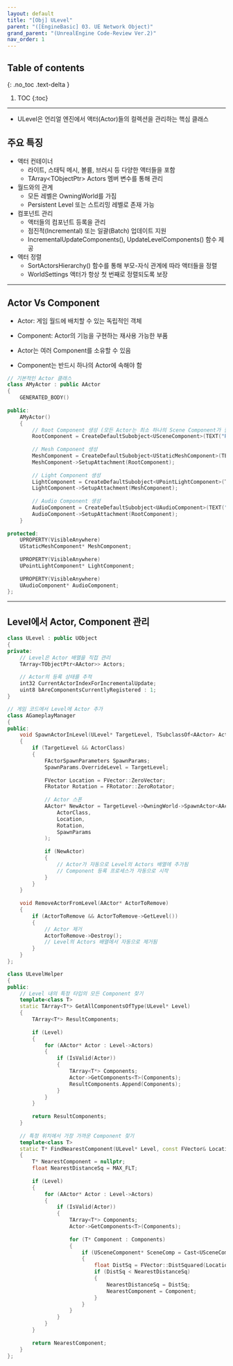 ```yaml
---
layout: default
title: "[Obj] ULevel"
parent: "([EngineBasic] 03. UE Network Object)"
grand_parent: "(UnrealEngine Code-Review Ver.2)"
nav_order: 1
---
```


## Table of contents
{: .no_toc .text-delta }

1. TOC
{:toc}

---

* ULevel은 언리얼 엔진에서 액터(Actor)들의 컬렉션을 관리하는 핵심 클래스

## 주요 특징

* 액터 컨테이너
    * 라이트, 스태틱 메시, 볼륨, 브러시 등 다양한 액터들을 포함
    * TArray<TObjectPtr<AActor>> Actors 멤버 변수를 통해 관리
* 월드와의 관계
    * 모든 레벨은 OwningWorld를 가짐
    * Persistent Level 또는 스트리밍 레벨로 존재 가능
* 컴포넌트 관리
    * 액터들의 컴포넌트 등록을 관리
    * 점진적(Incremental) 또는 일괄(Batch) 업데이트 지원
    * IncrementalUpdateComponents(), UpdateLevelComponents() 함수 제공
* 액터 정렬
    * SortActorsHierarchy() 함수를 통해 부모-자식 관계에 따라 액터들을 정렬
    * WorldSettings 액터가 항상 첫 번째로 정렬되도록 보장

---

## Actor Vs Component

* Actor: 게임 월드에 배치할 수 있는 독립적인 객체
* Component: Actor의 기능을 구현하는 재사용 가능한 부품

* Actor는 여러 Component를 소유할 수 있음
* Component는 반드시 하나의 Actor에 속해야 함

```cpp
// 기본적인 Actor 클래스
class AMyActor : public AActor
{
    GENERATED_BODY()
    
public:
    AMyActor()
    {
        // Root Component 생성 (모든 Actor는 최소 하나의 Scene Component가 필요)
        RootComponent = CreateDefaultSubobject<USceneComponent>(TEXT("Root"));
        
        // Mesh Component 생성
        MeshComponent = CreateDefaultSubobject<UStaticMeshComponent>(TEXT("Mesh"));
        MeshComponent->SetupAttachment(RootComponent);
        
        // Light Component 생성
        LightComponent = CreateDefaultSubobject<UPointLightComponent>(TEXT("Light"));
        LightComponent->SetupAttachment(MeshComponent);
        
        // Audio Component 생성
        AudioComponent = CreateDefaultSubobject<UAudioComponent>(TEXT("Audio"));
        AudioComponent->SetupAttachment(RootComponent);
    }
    
protected:
    UPROPERTY(VisibleAnywhere)
    UStaticMeshComponent* MeshComponent;
    
    UPROPERTY(VisibleAnywhere)
    UPointLightComponent* LightComponent;
    
    UPROPERTY(VisibleAnywhere)
    UAudioComponent* AudioComponent;
};
```

---

## Level에서 Actor, Component 관리

```cpp
class ULevel : public UObject
{
private:
    // Level은 Actor 배열을 직접 관리
    TArray<TObjectPtr<AActor>> Actors;
    
    // Actor의 등록 상태를 추적
    int32 CurrentActorIndexForIncrementalUpdate;
    uint8 bAreComponentsCurrentlyRegistered : 1;
}
```

```cpp
// 게임 코드에서 Level에 Actor 추가
class AGameplayManager
{
public:
    void SpawnActorInLevel(ULevel* TargetLevel, TSubclassOf<AActor> ActorClass)
    {
        if (TargetLevel && ActorClass)
        {
            FActorSpawnParameters SpawnParams;
            SpawnParams.OverrideLevel = TargetLevel;
            
            FVector Location = FVector::ZeroVector;
            FRotator Rotation = FRotator::ZeroRotator;
            
            // Actor 스폰
            AActor* NewActor = TargetLevel->OwningWorld->SpawnActor<AActor>(
                ActorClass, 
                Location, 
                Rotation, 
                SpawnParams
            );
            
            if (NewActor)
            {
                // Actor가 자동으로 Level의 Actors 배열에 추가됨
                // Component 등록 프로세스가 자동으로 시작
            }
        }
    }
    
    void RemoveActorFromLevel(AActor* ActorToRemove)
    {
        if (ActorToRemove && ActorToRemove->GetLevel())
        {
            // Actor 제거
            ActorToRemove->Destroy();
            // Level의 Actors 배열에서 자동으로 제거됨
        }
    }
};
```

```cpp
class ULevelHelper
{
public:
    // Level 내의 특정 타입의 모든 Component 찾기
    template<class T>
    static TArray<T*> GetAllComponentsOfType(ULevel* Level)
    {
        TArray<T*> ResultComponents;
        
        if (Level)
        {
            for (AActor* Actor : Level->Actors)
            {
                if (IsValid(Actor))
                {
                    TArray<T*> Components;
                    Actor->GetComponents<T>(Components);
                    ResultComponents.Append(Components);
                }
            }
        }
        
        return ResultComponents;
    }
    
    // 특정 위치에서 가장 가까운 Component 찾기
    template<class T>
    static T* FindNearestComponent(ULevel* Level, const FVector& Location)
    {
        T* NearestComponent = nullptr;
        float NearestDistanceSq = MAX_FLT;
        
        if (Level)
        {
            for (AActor* Actor : Level->Actors)
            {
                if (IsValid(Actor))
                {
                    TArray<T*> Components;
                    Actor->GetComponents<T>(Components);
                    
                    for (T* Component : Components)
                    {
                        if (USceneComponent* SceneComp = Cast<USceneComponent>(Component))
                        {
                            float DistSq = FVector::DistSquared(Location, SceneComp->GetComponentLocation());
                            if (DistSq < NearestDistanceSq)
                            {
                                NearestDistanceSq = DistSq;
                                NearestComponent = Component;
                            }
                        }
                    }
                }
            }
        }
        
        return NearestComponent;
    }
};
```